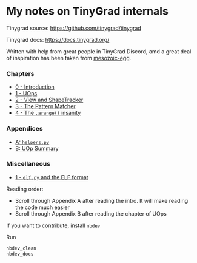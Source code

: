 # My notes on TinyGrad internals


<!-- WARNING: THIS FILE WAS AUTOGENERATED! DO NOT EDIT! -->

Tinygrad source: <https://github.com/tinygrad/tinygrad>

Tinygrad docs: <https://docs.tinygrad.org/>

Written with help from great people in TinyGrad Discord, amd a great
deal of inspiration has been taken from
[mesozoic-egg](https://mesozoic-egg.github.io/tinygrad-notes/).

### Chapters

- [0 - Introduction](https://xl0.github.io/tinygrad-notes/intro.html)
- [1 - UOps](https://xl0.github.io/tinygrad-notes/uops.html)
- [2 - View and
  ShapeTracker](https://xl0.github.io/tinygrad-notes/shapetracker.html)
- [3 - The Pattern
  Matcher](https://xl0.github.io/tinygrad-notes/patternmatcher.html)
- [4 - The `.arange()`
  insanity](https://xl0.github.io/tinygrad-notes/arange.html)

### Appendices

- [A:
  `helpers.py`](https://xl0.github.io/tinygrad-notes/appendix_a.html)
- [B: UOp Summary](https://xl0.github.io/tinygrad-notes/appendix_b.html)

### Miscellaneous

- [1 - `elf.py` and the ELF
  format](https://xl0.github.io/tinygrad-notes/misc_1.html)

Reading order:

- Scroll through Appendix A after reading the intro. It will make
  reading the code much easier
- Scroll through Appendix B after reading the chapter of UOps

If you want to contribute, install `nbdev`

Run

``` bash
nbdev_clean
nbdev_docs
```

